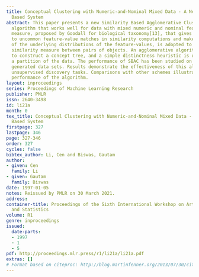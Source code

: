 ```yaml
---
title: Conceptual Clustering with Numeric-and-Nominal Mixed Data - A New Similarity
  Based System
abstract: This paper presents a new Similarity Based Agglomerative Clustering (SBAC)
  algorithm that works well for data with mixed numeric and nominal features. A similarity
  measure, proposed by Goodall for biological taxonomy[13], that gives greater weight
  to uncommon feature-value matches in similarity computations and makes no assumptions
  of the underlying distributions of the feature-values, is adopted to define the
  similarity measure between pairs of objects. An agglomerative algorithm is employed
  to construct a concept tree, and a simple distinctness heuristic is used to extract
  a partition of the data. The performance of SBAC has been studied on artificially
  generated data sets. Results demonstrate the effectiveness of this algorithm in
  unsupervised discovery tasks. Comparisons with other schemes illustrate the superior
  performance of the algorithm.
layout: inproceedings
series: Proceedings of Machine Learning Research
publisher: PMLR
issn: 2640-3498
id: li21a
month: 0
tex_title: Conceptual Clustering with Numeric-and-Nominal Mixed Data - A New Similarity
  Based System
firstpage: 327
lastpage: 346
page: 327-346
order: 327
cycles: false
bibtex_author: Li, Cen and Biswas, Gautam
author:
- given: Cen
  family: Li
- given: Gautam
  family: Biswas
date: 1997-01-05
notes: Reissued by PMLR on 30 March 2021.
address:
container-title: Proceedings of the Sixth International Workshop on Artificial Intelligence
  and Statistics
volume: R1
genre: inproceedings
issued:
  date-parts:
  - 1997
  - 1
  - 5
pdf: http://proceedings.mlr.press/r1/li21a/li21a.pdf
extras: []
# Format based on citeproc: http://blog.martinfenner.org/2013/07/30/citeproc-yaml-for-bibliographies/
---
```

